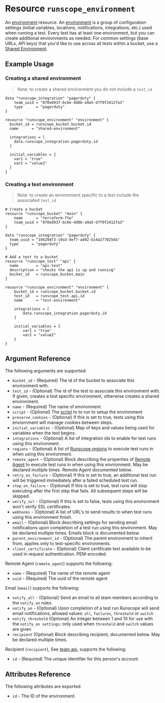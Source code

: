 # Resource `runscope_environment`

An [environment](https://www.runscope.com/docs/api/environments) resource.
An [environment](https://www.runscope.com/docs/api-testing/environments)
is a group of configuration settings (initial variables, locations,
notifications, integrations, etc.) used when running a test.
Every test has at least one environment, but you can create additional
environments as needed. For common settings (base URLs, API keys)
that you'd like to use across all tests within a bucket,
use a [Shared Environment](https://www.runscope.com/docs/api-testing/environments#shared).

## Example Usage

### Creating a shared environment

> Note: to create a shared environment you do not include a `test_id`

```hcl
data "runscope_integration" "pagerduty" {
    team_uuid = "870ed937-bc6e-4d8b-a9a5-d7f9f2412fa3"
    type      = "pagerduty"
}

resource "runscope_environment" "environment" {
  bucket_id = runscope_bucket.bucket.id
  name      = "shared-environment"

  integrations = [
    data.runscope_integration.pagerduty.id
  ]

  initial_variables = {
    var1 = "true"
    var2 = "value2"
  }
}
```
### Creating a test environment

> Note: to create an environment specific to a test include the associated `test_id`

```hcl
# Create a bucket
resource "runscope_bucket" "main" {
    name      = "terraform-ftw"
    team_uuid = "870ed937-bc6e-4d8b-a9a5-d7f9f2412fa3"
}

data "runscope_integration" "pagerduty" {
  team_uuid = "194204f3-19a3-4ef7-a492-b14a277025da"
  type      = "pagerduty"
}

# Add a test to a bucket
resource "runscope_test" "api" {
  name        = "api-test"
  description = "checks the api is up and running"
  bucket_id   = runscope_bucket.main
}

resource "runscope_environment" "environment" {
    bucket_id = runscope_bucket.bucket.id
    test_id   = runscope_test.api.id
    name      = "test-environment"

    integrations = [
        data.runscope_integration.pagerduty.id
    ]

    initial_variables = {
        var1 = "true"
        var2 = "value2"
    }
}
```

## Argument Reference

The following arguments are supported:

* `bucket_id` - (Required) The id of the bucket to associate this environment with.
* `test_id` - (Optional) The id of the test to associate this environment with.
  If given, creates a test specific environment, otherwise creates a shared environment.
* `name` - (Required) The name of environment.
* `script` - (Optional) The [script](https://www.runscope.com/docs/api-testing/scripts#initial-script)
  to to run to setup the environment
* `preserve_cookies` - (Optional) If this is set to true, tests using this enviornment will manage cookies between steps.
* `initial_variables` - (Optional) Map of keys and values being used for variables when the test begins.
* `integrations` - (Optional) A list of integration ids to enable for test runs using this environment.
* `regions` - (Optional) A list of [Runscope regions](https://www.runscope.com/docs/regions) to execute test runs in when using this environment.
* `remote_agent` - (Optional) Block describing the properties of [Remote Agent](https://www.runscope.com/docs/api/agents) to execute test runs in when using this environment. May be declared multiple times.
  Remote Agent documented below.
* `retry_on_failure` - (Optional) If this is set to true, an additional test run will be triggered immediately after a failed scheduled test run.
* `stop_on_failure` - (Optional) If this is set to true, test runs will stop executing after the first step that fails. All subsequent steps will be skipped.
* `verify_ssl` - (Optional) If this is set to false, tests using this environment won't verify SSL certificates.
* `webhooks` - (Optional) A list of URL's to send results to when test runs using this environment finish.
* `email` - (Optional) Block describing settings for sending email notifications upon completion of a test run using this environment. May be declared multiple times. Emails block is documented below.
* `parent_environment_id` - (Optional) The parent environment to inherit from, applies only to test-specific environments.
* `client_certificate` - (Optional) Client certificate text available to be used in request authentication. PEM-encoded.

Remote Agent (`remote_agent`) supports the following:

* `name` - (Required) The name of the remote agent
* `uuid` - (Required) The uuid of the remote agent

Email (`email`) supports the following:

* `notify_all` - (Optional) Send an email to all team members according to the `notify_on` rules.
* `notify_on` - (Optional) Upon completion of a test run Runscope will send email notifications, allowed values: `all`, `failures`, `threshold` or `switch`
* `notify_threshold` (Optional) An integer between 1 and 10 for use with the `notify_on settings`: only used when `threshold` and `switch` values are given
* `recipient` (Optional) Block describing recipient, documented below. May be declared multiple times.

Recipient (`recipient`), See [team api](https://www.runscope.com/docs/api/teams), supports the following:

* `id` - (Required) The unique identifier for this person's account.

## Attributes Reference

The following attributes are exported:

* `id` - The ID of the environment.
